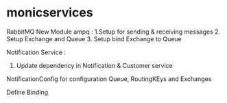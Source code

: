 # monicservices

RabbitMQ
New Module ampq : 
1.Setup for sending & receiving messages
2. Setup  Exchange and Queue
3. Setup bind Exchange to Queue

Notification Service : 
1. Update dependency in Notification & Customer service

NotificationConfig for configuration Queue, RoutingKEys and Exchanges

Define Binding
